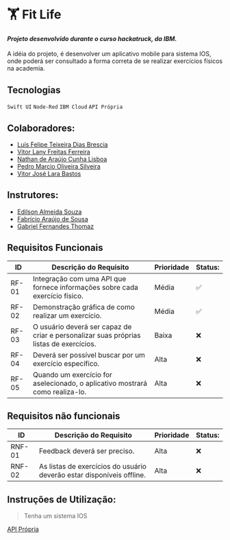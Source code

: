 # :weight_lifting: **Fit Life** 

#### *Projeto desenvolvido durante o curso hackatruck, da IBM.*
A idéia do projeto, é desenvolver um aplicativo mobile para sistema IOS, onde poderá ser consultado a forma correta de se realizar exercícios físicos na academia. 

## **Tecnologias**
`Swift UI` `Node-Red` `IBM Cloud` `API Própria`

## Colaboradores:

- [Luís Felipe Teixeira Dias Brescia](https://www.linkedin.com/in/luisbrescia)
- [Vitor Lany Freitas Ferreira](https://www.linkedin.com/in/vitorlany)
- [Nathan de Araújo Cunha Lisboa](https://www.linkedin.com/in/nathan-lisboa)
- [Pedro Marcio Oliveira Silveira](https://www.linkedin.com/in/pedro-marcio)
- [Vitor José Lara Bastos](https://www.linkedin.com/in/vitor_jose)

## Instrutores:

- [Edilson Almeida Souza]()
- [Fabrício Araújo de Sousa]()
- [Gabriel Fernandes Thomaz]()

## Requisitos Funcionais

|ID    | Descrição do Requisito  | Prioridade | Status: |
|------|-----------------------------------------|----|------|
|RF-01| Integração com uma API que fornece informações sobre cada exercício físico. | Média | :white_check_mark: |
|RF-02| Demonstração gráfica de como realizar um exercício. | Média | :white_check_mark: |
|RF-03| O usuário deverá ser capaz de criar e personalizar suas próprias listas de exercícios. | Baixa | :x: |
|RF-04| Deverá ser possível buscar por um exercício específico. | Alta | :x: |
|RF-05| Quando um exercício for aselecionado, o aplicativo mostrará como realiza-lo. | Alta | :x: |

## Requisitos não funcionais
|ID    | Descrição do Requisito  | Prioridade | Status: |
|------|-----------------------------------------|----|------|
|RNF-01| Feedback deverá ser preciso. | Alta | :x: |
|RNF-02| As listas de exercícios do usuário deverão estar disponíveis offline. | Alta | :x: |


## Instruções de Utilização:
> Tenha um sistema IOS <br/>

[API Própria]()
